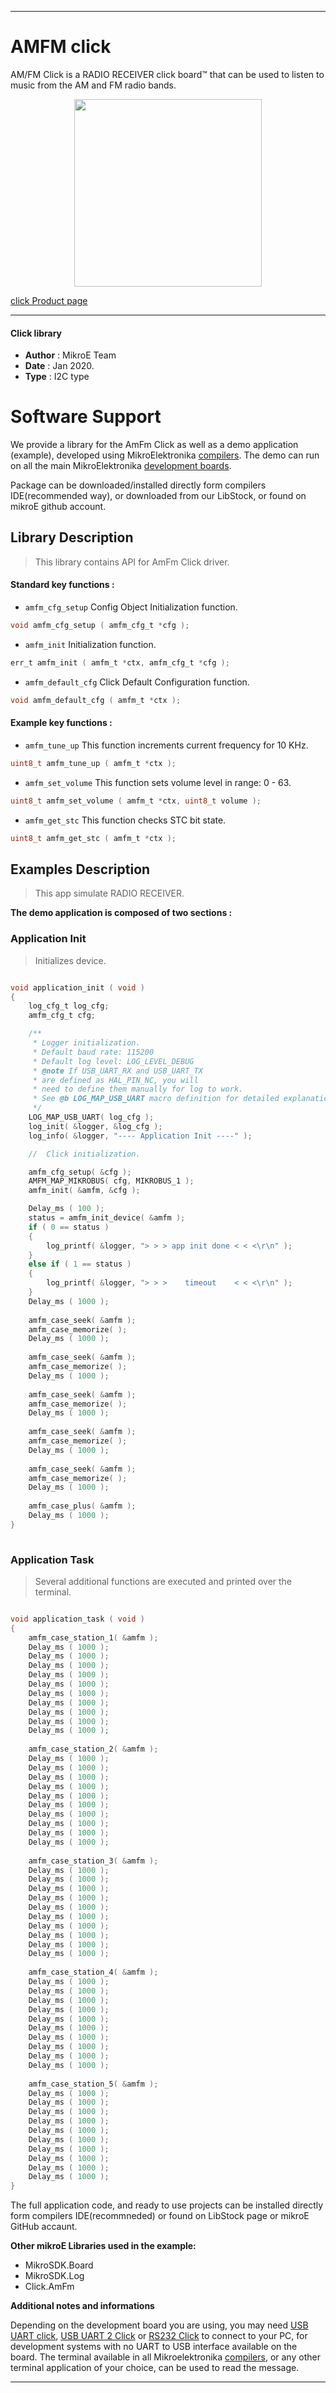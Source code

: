 
---
# AMFM click

AM/FM Click is a RADIO RECEIVER click board™ that can be used to listen to music from the AM and FM radio bands.

<p align="center">
  <img src="https://download.mikroe.com/images/click_for_ide/amfm_click.png" height=300px>
</p>

[click Product page](https://www.mikroe.com/amfm-click)

---


#### Click library 

- **Author**        : MikroE Team
- **Date**          : Jan 2020.
- **Type**          : I2C type


# Software Support

We provide a library for the AmFm Click 
as well as a demo application (example), developed using MikroElektronika 
[compilers](https://shop.mikroe.com/compilers). 
The demo can run on all the main MikroElektronika [development boards](https://shop.mikroe.com/development-boards).

Package can be downloaded/installed directly form compilers IDE(recommended way), or downloaded from our LibStock, or found on mikroE github account. 

## Library Description

> This library contains API for AmFm Click driver.

#### Standard key functions :

- `amfm_cfg_setup` Config Object Initialization function.
```c
void amfm_cfg_setup ( amfm_cfg_t *cfg );
```
 
- `amfm_init` Initialization function.
```c
err_t amfm_init ( amfm_t *ctx, amfm_cfg_t *cfg );
```

- `amfm_default_cfg` Click Default Configuration function.
```c
void amfm_default_cfg ( amfm_t *ctx );
```

#### Example key functions :

- `amfm_tune_up` This function increments current frequency for 10 KHz.
```c
uint8_t amfm_tune_up ( amfm_t *ctx );
```
 
- `amfm_set_volume` This function sets volume level in range: 0 - 63.
```c
uint8_t amfm_set_volume ( amfm_t *ctx, uint8_t volume );
```

- `amfm_get_stc` This function checks STC bit state.
```c
uint8_t amfm_get_stc ( amfm_t *ctx );
```

## Examples Description

> This app simulate RADIO RECEIVER.

**The demo application is composed of two sections :**

### Application Init 

> Initializes device.

```c

void application_init ( void )
{
    log_cfg_t log_cfg;
    amfm_cfg_t cfg;

    /** 
     * Logger initialization.
     * Default baud rate: 115200
     * Default log level: LOG_LEVEL_DEBUG
     * @note If USB_UART_RX and USB_UART_TX 
     * are defined as HAL_PIN_NC, you will 
     * need to define them manually for log to work. 
     * See @b LOG_MAP_USB_UART macro definition for detailed explanation.
     */
    LOG_MAP_USB_UART( log_cfg );
    log_init( &logger, &log_cfg );
    log_info( &logger, "---- Application Init ----" );

    //  Click initialization.

    amfm_cfg_setup( &cfg );
    AMFM_MAP_MIKROBUS( cfg, MIKROBUS_1 );
    amfm_init( &amfm, &cfg );

    Delay_ms ( 100 );
    status = amfm_init_device( &amfm );
    if ( 0 == status )
    {
        log_printf( &logger, "> > > app init done < < <\r\n" );
    }
    else if ( 1 == status )
    {
        log_printf( &logger, "> > >    timeout    < < <\r\n" );
    }
    Delay_ms ( 1000 );
    
    amfm_case_seek( &amfm );
    amfm_case_memorize( );
    Delay_ms ( 1000 );
    
    amfm_case_seek( &amfm );
    amfm_case_memorize( );
    Delay_ms ( 1000 );
    
    amfm_case_seek( &amfm );
    amfm_case_memorize( );
    Delay_ms ( 1000 );
    
    amfm_case_seek( &amfm );
    amfm_case_memorize( );
    Delay_ms ( 1000 );
    
    amfm_case_seek( &amfm );
    amfm_case_memorize( );
    Delay_ms ( 1000 );
    
    amfm_case_plus( &amfm );
    Delay_ms ( 1000 );
}
  
```

### Application Task

> Several additional functions are executed and printed over the terminal.

```c

void application_task ( void )
{
    amfm_case_station_1( &amfm );
    Delay_ms ( 1000 );
    Delay_ms ( 1000 );
    Delay_ms ( 1000 );
    Delay_ms ( 1000 );
    Delay_ms ( 1000 );
    Delay_ms ( 1000 );
    Delay_ms ( 1000 );
    Delay_ms ( 1000 );
    Delay_ms ( 1000 );
    Delay_ms ( 1000 );
       
    amfm_case_station_2( &amfm );
    Delay_ms ( 1000 );
    Delay_ms ( 1000 );
    Delay_ms ( 1000 );
    Delay_ms ( 1000 );
    Delay_ms ( 1000 );
    Delay_ms ( 1000 );
    Delay_ms ( 1000 );
    Delay_ms ( 1000 );
    Delay_ms ( 1000 );
    Delay_ms ( 1000 );
    
    amfm_case_station_3( &amfm );
    Delay_ms ( 1000 );
    Delay_ms ( 1000 );
    Delay_ms ( 1000 );
    Delay_ms ( 1000 );
    Delay_ms ( 1000 );
    Delay_ms ( 1000 );
    Delay_ms ( 1000 );
    Delay_ms ( 1000 );
    Delay_ms ( 1000 );
    Delay_ms ( 1000 );
    
    amfm_case_station_4( &amfm );
    Delay_ms ( 1000 );
    Delay_ms ( 1000 );
    Delay_ms ( 1000 );
    Delay_ms ( 1000 );
    Delay_ms ( 1000 );
    Delay_ms ( 1000 );
    Delay_ms ( 1000 );
    Delay_ms ( 1000 );
    Delay_ms ( 1000 );
    Delay_ms ( 1000 );
    
    amfm_case_station_5( &amfm );
    Delay_ms ( 1000 );
    Delay_ms ( 1000 );
    Delay_ms ( 1000 );
    Delay_ms ( 1000 );
    Delay_ms ( 1000 );
    Delay_ms ( 1000 );
    Delay_ms ( 1000 );
    Delay_ms ( 1000 );
    Delay_ms ( 1000 );
    Delay_ms ( 1000 );
} 

```

The full application code, and ready to use projects can be  installed directly form compilers IDE(recommneded) or found on LibStock page or mikroE GitHub accaunt.

**Other mikroE Libraries used in the example:** 

- MikroSDK.Board
- MikroSDK.Log
- Click.AmFm

**Additional notes and informations**

Depending on the development board you are using, you may need 
[USB UART click](https://shop.mikroe.com/usb-uart-click), 
[USB UART 2 Click](https://shop.mikroe.com/usb-uart-2-click) or 
[RS232 Click](https://shop.mikroe.com/rs232-click) to connect to your PC, for 
development systems with no UART to USB interface available on the board. The 
terminal available in all Mikroelektronika 
[compilers](https://shop.mikroe.com/compilers), or any other terminal application 
of your choice, can be used to read the message.



---
